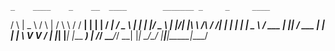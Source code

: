     _    ____    _    __  ____        _______ _     _     ____  
   / \  |  _ \  / \  |  \/  \ \      / / ____| |   | |   / ___| 
  / _ \ | | | |/ _ \ | |\/| |\ \ /\ / /|  _| | |   | |   \___ \ 
 / ___ \| |_| / ___ \| |  | | \ V  V / | |___| |___| |___ ___) |
/_/   \_\____/_/   \_\_|  |_|  \_/\_/  |_____|_____|_____|____/ 
